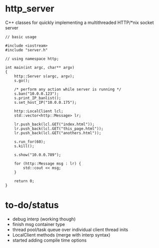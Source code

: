 # http_server
C++ classes for quickly implementing a multithreaded HTTP/\*nix socket server
```
// basic usage

#include <iostream>
#include "server.h"

// using namespace http;

int main(int argc, char** argv)
{
    http::Server s(argc, argv);
    s.go();

    /* perform any action while server is running */
    s.ban("10.0.0.123");
    s.print_IP_banlist();
    s.set_host_IP("10.0.0.175");

    http::LocalClient lcl;
    std::vector<http::Message> lr;

    lr.push_back(lcl.GET("index.html"));
    lr.push_back(lcl.GET("this_page.html"));
    lr.push_back(lcl.GET("anothers.html"));

    s.run_for(60);
    s.kill();

    s.show("10.0.0.789");

    for (http::Message msg : lr) {
        std::cout << msg;
    }

    return 0;
}
```

# to-do/status
- debug interp (working though)
- finish msg container type
- thread pool/task queue over individual client thread inits
- LocalClient methods (merge with interp syntax)
- started adding compile time options
